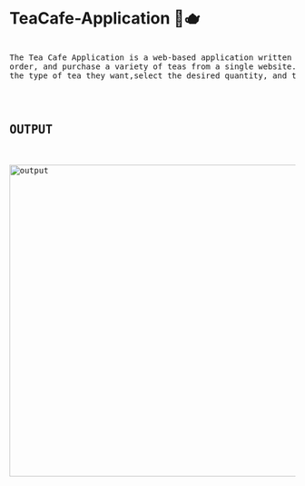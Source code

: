 # TeaCafe-Application 🍵🫖
<pre>
<p>The Tea Cafe Application is a web-based application written in C#.net that allows users to browse, <br>order, and purchase a variety of teas from a single website. The application allows customers to select  <br>the type of tea they want,select the desired quantity, and then place the order.</p>

<h2>OUTPUT</h2>

<img width="549" alt="output" src="https://user-images.githubusercontent.com/113874433/207635815-69153879-6a93-44ef-b38a-1d1f79b7aa99.png">
